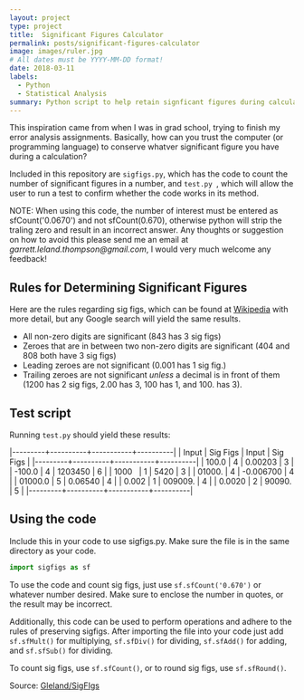 ```yaml
---
layout: project
type: project
title:  Significant Figures Calculator
permalink: posts/significant-figures-calculator
image: images/ruler.jpg
# All dates must be YYYY-MM-DD format!
date: 2018-03-11
labels:
  - Python
  - Statistical Analysis
summary: Python script to help retain signficant figures during calculations
---
```


This inspiration came from when I was in grad school, trying to finish my error analysis assignments. Basically, how can you trust the computer (or programming language) to conserve whatver significant figure you have during a calculation?

 Included in this repository are `sigfigs.py`, which has the code to count the number of significant figures in a number, and `test.py `, which will allow the user to run a test to confirm whether the code works in its method.
 
NOTE: When using this code, the number of interest must be entered as sfCount('0.0670') and not sfCount(0.670), otherwise python will strip the traling zero and result in an incorrect answer. Any thoughts or suggestion on how to avoid this please send me an email at _garrett.leland.thompson@gmail.com_, I would very much welcome any feedback!


## Rules for Determining Significant Figures

Here are the rules regarding sig figs, which can be found at [Wikipedia](https://en.wikipedia.org/wiki/Significant_figures) with more detail, but any Google search will yield the same results.

 - All non-zero digits are significant (843 has 3 sig figs)
 - Zeroes that are in between two non-zero digits are significant (404 and 808 both have 3 sig figs)
 - Leading zeroes are not significant (0.001 has 1 sig fig.)
 - Trailing zeroes are not significant *unless* a decimal is in front of them (1200 has 2 sig figs, 2.00 has 3, 100 has 1, and 100. has 3).
 
 
 
## Test script 
 
 Running `test.py` should yield these results:
 

|---------+----------+-----------+----------|
|   Input | Sig Figs |     Input | Sig Figs |
|---------+----------+-----------+----------|
|   100.0 |        4 |   0.00203 |        3 |
|  -100.0 |        4 |   1203450 |        6 |
|  1000   |        1 |      5420 |        3 |
|  01000. |        4 | -0.006700 |        4 |
| 01000.0 |        5 |   0.06540 |        4 |
|   0.002 |        1 |   009009. |        4 |
|  0.0020 |        2 |    90090. |        5 |
|---------+----------+-----------+----------|




## Using the code

Include this in your code to use sigfigs.py. Make sure the file is in the same directory as your code.

```python
import sigfigs as sf
```

To use the code and count sig figs, just use ```sf.sfCount('0.670')``` or whatever number desired. Make sure to enclose the number in quotes, or the result may be incorrect.

Additionally, this code can be used to perform operations and adhere to the rules of preserving sigfigs. After importing the file into your code just add ```sf.sfMult()``` for multiplying, ```sf.sfDiv()``` for dividing, ```sf.sfAdd()``` for adding, and ```sf.sfSub()``` for dividing.

To count sig figs, use ```sf.sfCount()```, or to round sig figs, use ```sf.sfRound()```.

Source: <a href="https://github.com/Gleland/SigFigs"><i class="large github icon"></i>Gleland/SigFIgs</a>

